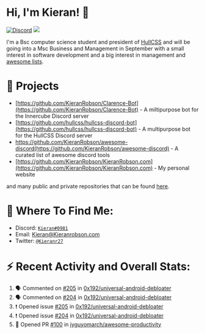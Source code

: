 # Hi, I'm Kieran! 👋  
[![Discord](https://img.shields.io/discord/744586833135927366?label=Discord&logo=DISCORD&style=flat-square)](https://discord.com/invite/Xtemc2xxn8)
<img src="https://komarev.com/ghpvc/?username=KieranRobson"/>

I'm a Bsc computer science student and president of [HullCSS](https://hullcss.org) and will be going into a Msc Business and Management in September with a small interest in software development and a big interest in management and [awesome lists](https://github.com/sindresorhus/awesome).

# 👷 Projects
- [https://github.com/KieranRobson/Clarence-Bot](https://github.com/KieranRobson/Clarence-Bot) - A miltipurpose bot for the Innercube Discord server
- [https://github.com/hullcss/hullcss-discord-bot](https://github.com/hullcss/hullcss-discord-bot) - A multipurpose bot for the HullCSS Discord server
- https://github.com/KieranRobson/awesome-discord(https://github.com/KieranRobson/awesome-discord) - A curated list of awesome discord tools
- [https://github.com/KieranRobson/KieranRobson.com](https://github.com/KieranRobson/KieranRobson.com) - My personal website

and many public and private repositories that can be found [here](https://github.com/KieranRobson?tab=repositories).

# 👀 Where To Find Me:
- Discord: [`Kieran#0981`](https://discord.com/users/360860744977350657)
- Email: Kieran@Kieranrobson.com
- Twitter: [`@Kieranr27`](https://twitter.com/Kieranr27)

# ⚡ Recent Activity and Overall Stats:
<!--START_SECTION:activity-->
1. 🗣 Commented on [#205](https://github.com/0x192/universal-android-debloater/issues/205) in [0x192/universal-android-debloater](https://github.com/0x192/universal-android-debloater)
2. 🗣 Commented on [#204](https://github.com/0x192/universal-android-debloater/issues/204) in [0x192/universal-android-debloater](https://github.com/0x192/universal-android-debloater)
3. ❗️ Opened issue [#205](https://github.com/0x192/universal-android-debloater/issues/205) in [0x192/universal-android-debloater](https://github.com/0x192/universal-android-debloater)
4. ❗️ Opened issue [#204](https://github.com/0x192/universal-android-debloater/issues/204) in [0x192/universal-android-debloater](https://github.com/0x192/universal-android-debloater)
5. 💪 Opened PR [#100](https://github.com/jyguyomarch/awesome-productivity/pull/100) in [jyguyomarch/awesome-productivity](https://github.com/jyguyomarch/awesome-productivity)
<!--END_SECTION:activity-->


